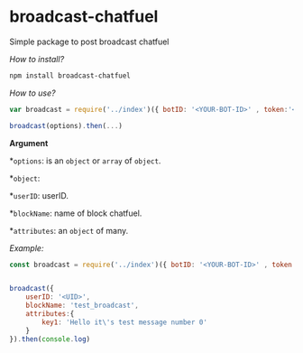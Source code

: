 # broadcast-chatfuel
Simple package to post broadcast chatfuel

*How to install?*

```bash
npm install broadcast-chatfuel
```
*How to use?*

```javascript
var broadcast = require('../index')({ botID: '<YOUR-BOT-ID>' , token:'<YOUR-TOKEN>'})

broadcast(options).then(...)


```
__Argument__

 *`options`: is an `object` or `array` of `object`. 
 

 *`object`:

 *`userID`: userID.

 *`blockName`: name of block chatfuel.

 *`attributes`: an `object` of many.

*Example:*
```javascript
const broadcast = require('../index')({ botID: '<YOUR-BOT-ID>' , token:'<YOUR-TOKEN>'})


broadcast({
    userID: '<UID>',
    blockName: 'test_broadcast',
    attributes:{
        key1: 'Hello it\'s test message number 0'
    }
}).then(console.log)
```
